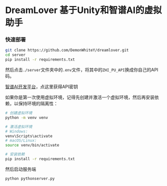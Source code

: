 # DreamLover 基于Unity和智谱AI的虚拟助手

### 快速部署
``` bash
git clone https://github.com/DemonWhiteY/dreamlover.git
cd server
pip install -r requirements.txt
```

然后点击`./server`文件夹中的`.env`文件，将其中的`ZHI_PU_API`换成你自己的API码。

[智谱AI开发平台](https://bigmodel.cn/)，点这里获得API密钥

如果你是第一次使用虚拟环境，记得先创建并激活一个虚拟环境，然后再安装依赖，以保持环境的隔离性：

```bash
# 创建虚拟环境
python -m venv venv

# 激活虚拟环境
# Windows:
venv\Scripts\activate
# macOS/Linux:
source venv/bin/activate

# 安装依赖
pip install -r requirements.txt

```

然后启动服务端
``` bash
python pythonserver.py
```
